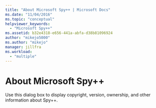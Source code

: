 ```yaml
---
title: "About Microsoft Spy++ | Microsoft Docs"
ms.date: "11/04/2016"
ms.topic: "conceptual"
helpviewer_keywords: 
  - "Microsoft Spy++"
ms.assetid: b32e4318-e656-441a-abfa-d38b81096924
author: "mikejo5000"
ms.author: "mikejo"
manager: jillfra
ms.workload: 
  - "multiple"
---
```

# About Microsoft Spy++
Use this dialog box to display copyright, version, ownership, and other information about Spy++.